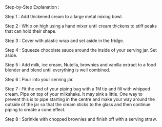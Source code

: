 Step-by-Step Explanation :

Step 1 :
 Add thickened cream to a large metal mixing bowl.

Step 2 :
 Whip on high using a hand mixer until cream thickens to stiff peaks that can hold their shape.

Step 3 :
Cover with plastic wrap and set aside in the fridge.

Step 4 :
Squeeze chocolate sauce around the inside of your serving jar. Set aside.

Step 5 :
Add milk, ice cream, Nutella, brownies and vanilla extract to a food blender and blend until everything is well combined.

Step 6 :
Pour into your serving jar.

Step 7 :
Fit the end of your piping bag with a 1M tip and fill with whipped cream. Pipe on top of your milkshake. It may sink a little. One way to prevent this is to pipe starting in the centre and make your way around the outside of the jar so that the cream sticks to the glass and then continue piping to create a cone effect.

Step 8 :
Sprinkle with chopped brownies and finish off with a serving straw.